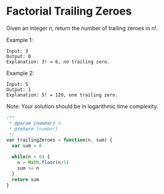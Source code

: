 # Factorial Trailing Zeroes

Given an integer n, return the number of trailing zeroes in n!.

Example 1:

    Input: 3
    Output: 0
    Explanation: 3! = 6, no trailing zero.

Example 2:

    Input: 5
    Output: 1
    Explanation: 5! = 120, one trailing zero.

Note: Your solution should be in logarithmic time complexity.


```JavaScript
/**
 * @param {number} n
 * @return {number}
 */
var trailingZeroes = function(n, sum) {
  var sum = 0

  while(n > 0) {
    n = Math.floor(n/5)
    sum += n
  }
  return sum
}
```